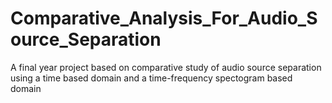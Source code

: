 # Comparative_Analysis_For_Audio_Source_Separation
A final year project based on comparative study of audio source separation using a time based domain and a time-frequency spectogram based domain 
